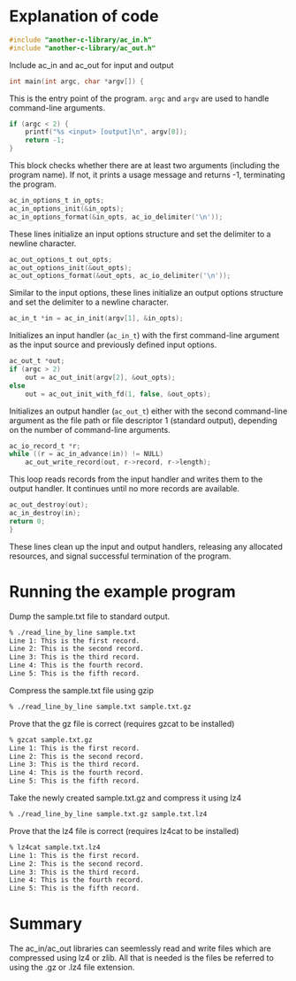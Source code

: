 # Explanation of code

```c
#include "another-c-library/ac_in.h"
#include "another-c-library/ac_out.h"
```
Include ac_in and ac_out for input and output

```c
int main(int argc, char *argv[]) {
```
This is the entry point of the program. `argc` and `argv` are used to handle command-line arguments.

```c
if (argc < 2) {
    printf("%s <input> [output]\n", argv[0]);
    return -1;
}
```
This block checks whether there are at least two arguments (including the program name). If not, it prints a usage message and returns -1, terminating the program.

```c
ac_in_options_t in_opts;
ac_in_options_init(&in_opts);
ac_in_options_format(&in_opts, ac_io_delimiter('\n'));
```
These lines initialize an input options structure and set the delimiter to a newline character.

```c
ac_out_options_t out_opts;
ac_out_options_init(&out_opts);
ac_out_options_format(&out_opts, ac_io_delimiter('\n'));
```
Similar to the input options, these lines initialize an output options structure and set the delimiter to a newline character.

```c
ac_in_t *in = ac_in_init(argv[1], &in_opts);
```
Initializes an input handler (`ac_in_t`) with the first command-line argument as the input source and previously defined input options.

```c
ac_out_t *out;
if (argc > 2)
    out = ac_out_init(argv[2], &out_opts);
else
    out = ac_out_init_with_fd(1, false, &out_opts);
```
Initializes an output handler (`ac_out_t`) either with the second command-line argument as the file path or file descriptor 1 (standard output), depending on the number of command-line arguments.

```c
ac_io_record_t *r;
while ((r = ac_in_advance(in)) != NULL)
    ac_out_write_record(out, r->record, r->length);
```
This loop reads records from the input handler and writes them to the output handler. It continues until no more records are available.

```c
ac_out_destroy(out);
ac_in_destroy(in);
return 0;
}
```
These lines clean up the input and output handlers, releasing any allocated resources, and signal successful termination of the program.


# Running the example program

Dump the sample.txt file to standard output.

```bash
% ./read_line_by_line sample.txt
Line 1: This is the first record.
Line 2: This is the second record.
Line 3: This is the third record.
Line 4: This is the fourth record.
Line 5: This is the fifth record.
```

Compress the sample.txt file using gzip
```bash
% ./read_line_by_line sample.txt sample.txt.gz
```

Prove that the gz file is correct (requires gzcat to be installed)
```bash
% gzcat sample.txt.gz
Line 1: This is the first record.
Line 2: This is the second record.
Line 3: This is the third record.
Line 4: This is the fourth record.
Line 5: This is the fifth record.
```

Take the newly created sample.txt.gz and compress it using lz4
```bash
% ./read_line_by_line sample.txt.gz sample.txt.lz4
```

Prove that the lz4 file is correct (requires lz4cat to be installed)
```bash
% lz4cat sample.txt.lz4
Line 1: This is the first record.
Line 2: This is the second record.
Line 3: This is the third record.
Line 4: This is the fourth record.
Line 5: This is the fifth record.
```

# Summary

The ac_in/ac_out libraries can seemlessly read and write files which are compressed using lz4 or zlib.  All that is needed is the files be referred to using the .gz or .lz4 file extension.
